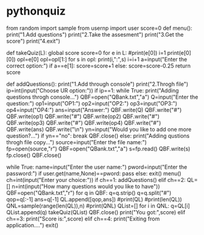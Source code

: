 # pythonquiz
from random import sample
from usernp import user
score=0
def menu():
    print("1.Add questions")
    print("2.Take the assesment")
    print("3.Get the score")
    print("4.exit")

def takeQuiz(L):
    global score
    score=0
    for e in L:
        #print(e[0])
        i=1
        print(e[0][0])
        opl=e[0]
        opl=opl[1:]
        for s in opl:
            print(i,":",s)
            i=i+1
        a=input("Enter the correct option:")
        if a==e[1]:
            score=score+1
        else:
            score=score-0.25
    return score

def addQuestions():
    print("1.Add through console")
    print("2.Throgh file")
    ip=int(input("Choose UR option:"))
    if ip==1:
        while True:
            print("Adding questions throgh console...")
            QBF=open("QBank.txt","a")
            Q=input("Enter the question:")
            op1=input("OP1:")
            op2=input("OP2:")
            op3=input("OP3:")
            op4=input("OP4:")
            ans=input("Answer:")
            QBF.write(Q)
            QBF.write("#")
            QBF.write(op1)
            QBF.write("#")
            QBF.write(op2)
            QBF.write("#")
            QBF.write(op3)
            QBF.write("#")
            QBF.write(op4)
            QBF.write("#")
            QBF.write(ans)
            QBF.write("\n")
            yn=input("Would you like to add one more question?...")
            if yn=="no":
                break
        QBF.close()
    else:
        print("Adding qustions throgh file copy...")
        source=input("Enter the file name:")
        fp=open(source,"r")
        QBF=open("QBank.txt","a")
        s=fp.read()
        QBF.write(s)
        fp.close()
        QBF.close()


while True:
    name=input("Enter the user name:")
    pword=input("Enter the password:")
    if user.get(name,None)==pword:
        pass
    else:
        exit()
    menu()
    ch=int(input("Enter your choice:"))
    if ch==1:
        addQuestions()
    elif ch==2:
        QL=[]
        n=int(input("How many questions would you like to have"))
        QBF=open("QBank.txt","r")
        for q in QBF:
            q=q.strip()
            q=q.split("#")
            qop=q[:-1]
            ans=q[-1]
            QL.append([qop,ans])
        #print(QL)
        #print(len(QL))
        QNL=sample(range(len(QL)),n)
        #print(QNL)
        QList=[]
        for i in QNL:
            q=QL[i]
            QList.append(q)
        takeQuiz(QList)
        QBF.close()
        print("You got:",score)
    elif ch==3:
        print("Score is:",score)
    elif ch==4:
        print("Exiting from application....")
        exit()
